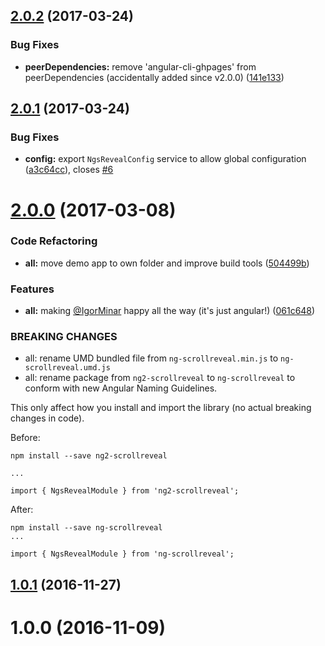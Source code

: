 <a name="2.0.2"></a>
## [2.0.2](https://github.com/tinesoft/ng-scrollreveal/compare/2.0.1...2.0.2) (2017-03-24)


### Bug Fixes

* **peerDependencies:** remove 'angular-cli-ghpages' from peerDependencies (accidentally added since v2.0.0) ([141e133](https://github.com/tinesoft/ng-scrollreveal/commit/141e133))



<a name="2.0.1"></a>
## [2.0.1](https://github.com/tinesoft/ng-scrollreveal/compare/2.0.0...2.0.1) (2017-03-24)


### Bug Fixes

* **config:** export `NgsRevealConfig` service to allow global configuration ([a3c64cc](https://github.com/tinesoft/ng-scrollreveal/commit/a3c64cc)), closes [#6](https://github.com/tinesoft/ng-scrollreveal/issues/6)



<a name="2.0.0"></a>
# [2.0.0](https://github.com/tinesoft/ng-scrollreveal/compare/1.0.1...v2.0.0) (2017-03-08)


### Code Refactoring

* **all:** move demo app to own folder and improve build tools ([504499b](https://github.com/tinesoft/ng-scrollreveal/commit/504499b))


### Features

* **all:** making [@IgorMinar](https://github.com/IgorMinar) happy all the way (it's just angular!) ([061c648](https://github.com/tinesoft/ng-scrollreveal/commit/061c648))


### BREAKING CHANGES

* all: rename UMD bundled file from `ng-scrollreveal.min.js` to `ng-scrollreveal.umd.js`
* all: rename package from `ng2-scrollreveal` to `ng-scrollreveal` to conform with new Angular Naming Guidelines.

This only affect how you install and import the library (no actual breaking changes in code).

Before:

```
npm install --save ng2-scrollreveal

...

import { NgsRevealModule } from 'ng2-scrollreveal';
```

After:

```
npm install --save ng-scrollreveal
...

import { NgsRevealModule } from 'ng-scrollreveal';
```



<a name="1.0.1"></a>
## [1.0.1](https://github.com/tinesoft/ng-scrollreveal/compare/1.0.0...1.0.1) (2016-11-27)



<a name="1.0.0"></a>
# 1.0.0 (2016-11-09)



